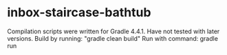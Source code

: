 # inbox-staircase-bathtub
Compilation scripts were written for Gradle 4.4.1. Have not tested with later versions. 
Build by running: "gradle clean build"
Run with command: gradle run

